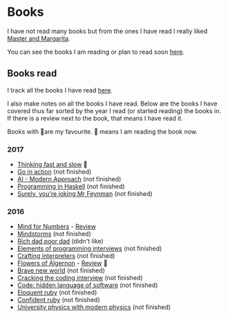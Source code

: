 # Books
I have not read many books but from the ones I have read I really liked [Master and Margarita](https://www.goodreads.com/book/show/117833.The_Master_and_Margarita).

You can see the books I am reading or plan to read soon [here](../working-on/Reading.md).

## Books read
I track all the books I have read [here](https://www.goodreads.com/review/list/15768482?shelf=read). 

I also make notes on all the books I have read. Below are the books I have covered thus far sorted by the year I read (or started reading) the books in. If there is a review next to the book, that means I have read it. 

Books with 🌟are my favourite. 📖 means I am reading the book now.

### 2017
- [Thinking fast and slow](../books/thinking-fast-and-slow.md) 📖
- [Go in action](../books/go-in-action.md) (not finished)
- [AI - Modern Approach](../books/ai-modern-approach.md) (not finished)
- [Programming in Haskell](../books/programming-in-haskell.md) (not finished)
- [Surely, you're joking Mr Feynman](../books/surely-you-are-joking-mr-feynman.md) (not finished)

### 2016
- [Mind for Numbers](../books/mind-for-numbers.md) - [Review](https://www.goodreads.com/review/show/782624446) 
- [Mindstorms](../books/Mindstorms.md) (not finished)
- [Rich dad poor dad](../books/rich-dad-poor-dad.md) (didn't like)
- [Elements of programming interviews](../books/elements-of-programming-interviews.md) (not finished)
- [Crafting interpreters](../projects/crafting-ideas.md) (not finished)
- [Flowers of Algernon](../books/flowers-for-algernon.md) - [Review](https://www.goodreads.com/review/show/782624446) 🌟
- [Brave new world](../books/brave-new-world.md) (not finished)
- [Cracking the coding interview](../books/cracking-the-coding-interview.md) (not finished)
- [Code: hidden language of software](../books/code-the-hidden-language.md) (not finished)
- [Eloquent ruby](../books/eloquent-ruby.md) (not finished)
- [Confident ruby](../books/confident-ruby.md) (not finished)
- [University physics with modern physics](../books/university-physics-with-modern-physics.md) (not finished)
